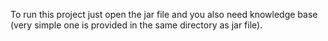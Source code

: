 To run this project just open the jar file and you also need knowledge base 
(very simple one is provided in the same directory as jar file).